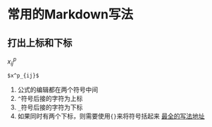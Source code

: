 # 常用的Markdown写法
## 打出上标和下标
$x^p_{ij}$
~~~
$x^p_{ij}$
~~~
1. 公式的编辑都在两个符号中间
2. ``^``符号后接的字符为上标
3. ``_``符号后接的字符为下标
4. 如果同时有两个下标，则需要使用``{}``来将符号括起来
[最全的写法地址](!https://blog.csdn.net/weixin_42546496/article/details/88115095?utm_medium=distribute.pc_relevant.none-task-blog-BlogCommendFromMachineLearnPai2-1.add_param_isCf&depth_1-utm_source=distribute.pc_relevant.none-task-blog-BlogCommendFromMachineLearnPai2-1.add_param_isCf)
